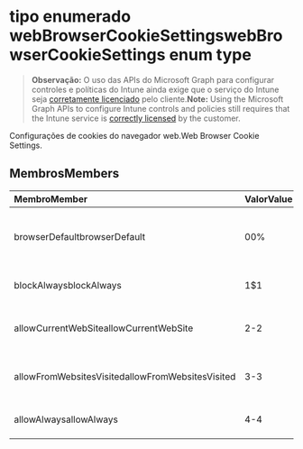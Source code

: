 # <a name="webbrowsercookiesettings-enum-type"></a><span data-ttu-id="1ee20-101">tipo enumerado webBrowserCookieSettings</span><span class="sxs-lookup"><span data-stu-id="1ee20-101">webBrowserCookieSettings enum type</span></span>

> <span data-ttu-id="1ee20-102">**Observação:** O uso das APIs do Microsoft Graph para configurar controles e políticas do Intune ainda exige que o serviço do Intune seja [corretamente licenciado](https://go.microsoft.com/fwlink/?linkid=839381) pelo cliente.</span><span class="sxs-lookup"><span data-stu-id="1ee20-102">**Note:** Using the Microsoft Graph APIs to configure Intune controls and policies still requires that the Intune service is [correctly licensed](https://go.microsoft.com/fwlink/?linkid=839381) by the customer.</span></span>

<span data-ttu-id="1ee20-103">Configurações de cookies do navegador web.</span><span class="sxs-lookup"><span data-stu-id="1ee20-103">Web Browser Cookie Settings.</span></span>
## <a name="members"></a><span data-ttu-id="1ee20-104">Membros</span><span class="sxs-lookup"><span data-stu-id="1ee20-104">Members</span></span>
|<span data-ttu-id="1ee20-105">Membro</span><span class="sxs-lookup"><span data-stu-id="1ee20-105">Member</span></span>|<span data-ttu-id="1ee20-106">Valor</span><span class="sxs-lookup"><span data-stu-id="1ee20-106">Value</span></span>|<span data-ttu-id="1ee20-107">Descrição</span><span class="sxs-lookup"><span data-stu-id="1ee20-107">Description</span></span>|
|:---|:---|:---|
|<span data-ttu-id="1ee20-108">browserDefault</span><span class="sxs-lookup"><span data-stu-id="1ee20-108">browserDefault</span></span>|<span data-ttu-id="1ee20-109">0</span><span class="sxs-lookup"><span data-stu-id="1ee20-109">0%</span></span>|<span data-ttu-id="1ee20-110">Valor padrão do navegador, sem intenção.</span><span class="sxs-lookup"><span data-stu-id="1ee20-110">Browser default value, no intent.</span></span>|
|<span data-ttu-id="1ee20-111">blockAlways</span><span class="sxs-lookup"><span data-stu-id="1ee20-111">blockAlways</span></span>|<span data-ttu-id="1ee20-112">1</span><span class="sxs-lookup"><span data-stu-id="1ee20-112">$1</span></span>|<span data-ttu-id="1ee20-113">Sempre bloquear cookies.</span><span class="sxs-lookup"><span data-stu-id="1ee20-113">Always block cookies.</span></span>|
|<span data-ttu-id="1ee20-114">allowCurrentWebSite</span><span class="sxs-lookup"><span data-stu-id="1ee20-114">allowCurrentWebSite</span></span>|<span data-ttu-id="1ee20-115">2</span><span class="sxs-lookup"><span data-stu-id="1ee20-115">-2</span></span>|<span data-ttu-id="1ee20-116">Permitir cookies do site atual.</span><span class="sxs-lookup"><span data-stu-id="1ee20-116">Allow cookies from current Web site.</span></span>|
|<span data-ttu-id="1ee20-117">allowFromWebsitesVisited</span><span class="sxs-lookup"><span data-stu-id="1ee20-117">allowFromWebsitesVisited</span></span>|<span data-ttu-id="1ee20-118">3</span><span class="sxs-lookup"><span data-stu-id="1ee20-118">-3</span></span>|<span data-ttu-id="1ee20-119">Permitir cookies de sites visitados.</span><span class="sxs-lookup"><span data-stu-id="1ee20-119">Allow Cookies from websites visited.</span></span>|
|<span data-ttu-id="1ee20-120">allowAlways</span><span class="sxs-lookup"><span data-stu-id="1ee20-120">allowAlways</span></span>|<span data-ttu-id="1ee20-121">4</span><span class="sxs-lookup"><span data-stu-id="1ee20-121">-4</span></span>|<span data-ttu-id="1ee20-122">Sempre permitir cookies.</span><span class="sxs-lookup"><span data-stu-id="1ee20-122">Always allow cookies.</span></span>|



